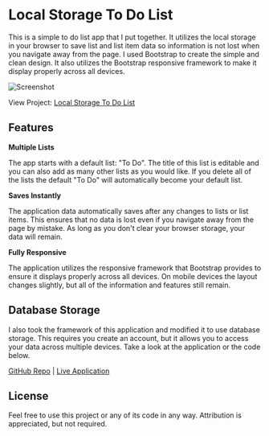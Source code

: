 Local Storage To Do List
==============
This is a simple to do list app that I put together. It utilizes the local storage in your browser to save list and list item data so information is not lost when you navigate away from the page. I used Bootstrap to create the simple and clean design. It also utilizes the Bootstrap responsive framework to make it display properly across all devices.  

![Screenshot](http://www.dominikdev.com/resources/github/screenshots/todolist.png "Screenshot")

View Project: [Local Storage To Do List](http://www.dominikdev.com/portfolio/todo/index.html)

Features
--------------

**Multiple Lists**

The app starts with a default list: "To Do". The title of this list is editable and you can also add as many other lists as you would like. If you delete all of the lists the default "To Do" will automatically become your default list.

**Saves Instantly**

The application data automatically saves after any changes to lists or list items. This ensures that no data is lost even if you navigate away from the page by mistake. As long as you don't clear your browser storage, your data will remain.

**Fully Responsive**

The application utilizes the responsive framework that Bootstrap provides to ensure it displays properly across all devices. On mobile devices the layout changes slightly, but all of the information and features still remain.


Database Storage
--------------
I also took the framework of this application and modified it to use database storage. This requires you create an account, but it allows you to access your data across multiple devices. Take a look at the application or the code below.

[GitHub Repo](https://github.com/dominikdev/DB_Storage_To_Do)
|
[Live Application](http://bit.ly/tododb)

License
--------------
Feel free to use this project or any of its code in any way. Attribution is appreciated, but not required.
